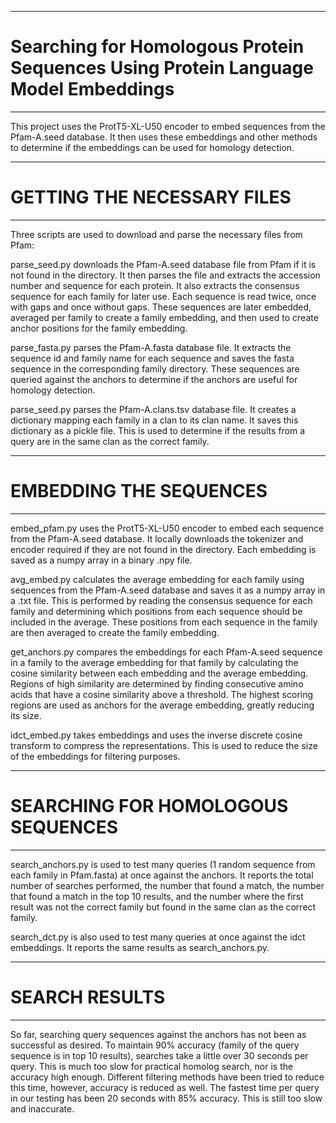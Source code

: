 **************************************************************************************************************
# Searching for Homologous Protein Sequences Using Protein Language Model Embeddings
**************************************************************************************************************

This project uses the ProtT5-XL-U50 encoder to embed sequences from the Pfam-A.seed database. It then uses
these embeddings and other methods to determine if the embeddings can be used for homology detection.

**************************************************************************************************************
# GETTING THE NECESSARY FILES
**************************************************************************************************************

Three scripts are used to download and parse the necessary files from Pfam:

parse_seed.py downloads the Pfam-A.seed database file from Pfam if it is not found in the directory. It then
parses the file and extracts the accession number and sequence for each protein. It also extracts the consensus
sequence for each family for later use. Each sequence is read twice, once with gaps and once without gaps.
These sequences are later embedded, averaged per family to create a family embedding, and then used to create
anchor positions for the family embedding.

parse_fasta.py parses the Pfam-A.fasta database file. It extracts the sequence id and family name for each
sequence and saves the fasta sequence in the corresponding family directory. These sequences are queried
against the anchors to determine if the anchors are useful for homology detection.

parse_seed.py parses the Pfam-A.clans.tsv database file. It creates a dictionary mapping each family in a clan
to its clan name. It saves this dictionary as a pickle file. This is used to determine if the results from
a query are in the same clan as the correct family.

**************************************************************************************************************
# EMBEDDING THE SEQUENCES
**************************************************************************************************************

embed_pfam.py uses the ProtT5-XL-U50 encoder to embed each sequence from the Pfam-A.seed database. It locally
downloads the tokenizer and encoder required if they are not found in the directory. Each embedding is saved
as a numpy array in a binary .npy file.

avg_embed.py calculates the average embedding for each family using sequences from the Pfam-A.seed database
and saves it as a numpy array in a .txt file. This is performed by reading the consensus sequence for each
family and determining which positions from each sequence should be included in the average. These positions
from each sequence in the family are then averaged to create the family embedding.

get_anchors.py compares the embeddings for each Pfam-A.seed sequence in a family to the average embedding
for that family by calculating the cosine similarity between each embedding and the average embedding. Regions
of high similarity are determined by finding consecutive amino acids that have a cosine similarity above a
threshold. The highest scoring regions are used as anchors for the average embedding, greatly reducing its size.

idct_embed.py takes embeddings and uses the inverse discrete cosine transform to compress the representations.
This is used to reduce the size of the embeddings for filtering purposes.

**************************************************************************************************************
# SEARCHING FOR HOMOLOGOUS SEQUENCES
**************************************************************************************************************

search_anchors.py is used to test many queries (1 random sequence from each family in Pfam.fasta) at once
against the anchors. It reports the total number of searches performed, the number that found a match, the
number that found a match in the top 10 results, and the number where the first result was not the correct
family but found in the same clan as the correct family.

search_dct.py is also used to test many queries at once against the idct embeddings. It reports the same
results as search_anchors.py.

**************************************************************************************************************
# SEARCH RESULTS
**************************************************************************************************************

So far, searching query sequences against the anchors has not been as successful as desired. To maintain 90%
accuracy (family of the query sequence is in top 10 results), searches take a little over 30 seconds per query.
This is much too slow for practical homolog search, nor is the accuracy high enough. Different filtering
methods have been tried to reduce this time, however, accuracy is reduced as well. The fastest time per query
in our testing has been 20 seconds with 85% accuracy. This is still too slow and inaccurate.